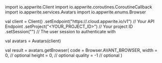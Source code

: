 import io.appwrite.Client
import io.appwrite.coroutines.CoroutineCallback
import io.appwrite.services.Avatars
import io.appwrite.enums.Browser

val client = Client()
    .setEndpoint("https://<REGION>.cloud.appwrite.io/v1") // Your API Endpoint
    .setProject("<YOUR_PROJECT_ID>") // Your project ID
    .setSession("") // The user session to authenticate with

val avatars = Avatars(client)

val result = avatars.getBrowser(
    code =  Browser.AVANT_BROWSER,
    width = 0, // optional
    height = 0, // optional
    quality = -1 // optional
)
